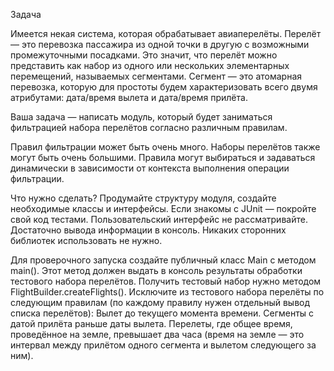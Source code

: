 Задача

Имеется некая система, которая обрабатывает авиаперелёты.
Перелёт — это перевозка пассажира из одной точки в другую с возможными промежуточными посадками.
Это значит, что перелёт можно представить как набор из одного или нескольких элементарных перемещений, называемых сегментами.
Сегмент — это атомарная перевозка, которую для простоты будем характеризовать всего двумя атрибутами: дата/время вылета и дата/время прилёта.

Ваша задача — написать модуль, который будет заниматься фильтрацией набора перелётов согласно различным правилам.

Правил фильтрации может быть очень много.
Наборы перелётов также могут быть очень большими.
Правила могут выбираться и задаваться динамически в зависимости от контекста выполнения операции фильтрации.

Что нужно сделать?
Продумайте структуру модуля, создайте необходимые классы и интерфейсы. Если знакомы с JUnit — покройте свой код тестами. Пользовательский интерфейс не рассматривайте. Достаточно вывода информации в консоль. Никаких сторонних библиотек использовать не нужно.

Для проверочного запуска создайте публичный класс Main c методом main(). Этот метод должен выдать в консоль результаты обработки тестового набора перелётов. Получить тестовый набор нужно методом FlightBuilder.createFlights().
Исключите из тестового набора перелёты по следующим правилам (по каждому правилу нужен отдельный вывод списка перелётов):
Вылет до текущего момента времени.
Сегменты с датой прилёта раньше даты вылета.
Перелеты, где общее время, проведённое на земле, превышает два часа (время на земле — это интервал между прилётом одного сегмента и вылетом следующего за ним).
